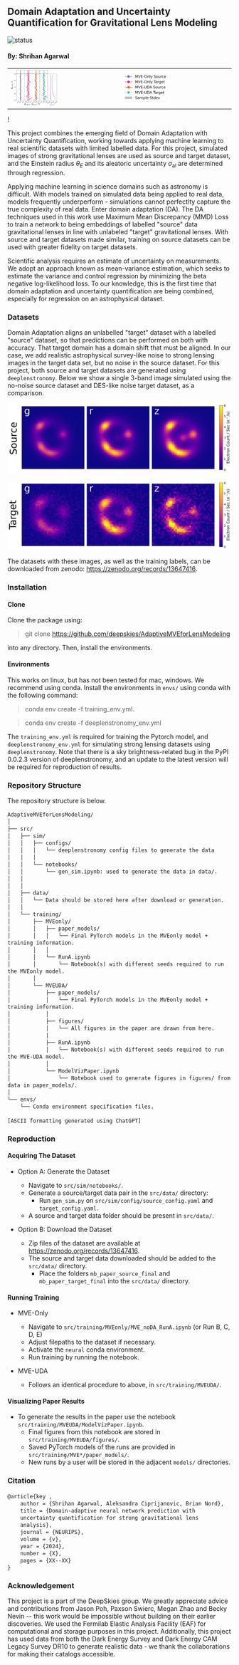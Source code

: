 ## Domain Adaptation and Uncertainty Quantification for Gravitational Lens Modeling

![status](https://img.shields.io/badge/License-MIT-lightgrey)

#### By: Shrihan Agarwal

<table>
  <tr>
    <td><img src="./src/training/MVEUDA/figures/residual.png" alt="Residual Plot" style="width: 45%;"/></td>
    <td><img src="./src/training/MVEUDA/figures/resid_legend.png" alt="Residual Legend" style="width: 45%;"/></td>
  </tr>
</table>!

This project combines the emerging field of Domain Adaptation with Uncertainty Quantification, working towards applying machine learning to real scientific datasets with limited labelled data. For this project, simulated images of strong gravitational lenses are used as source and target dataset, and the Einstein radius $\theta_E$ and its aleatoric uncertainty $\sigma_\textrm{al}$ are determined through regression. 

Applying machine learning in science domains such as astronomy is difficult. With models trained on simulated data being applied to real data, models frequently underperform - simulations cannot perfectlty capture the true complexity of real data. Enter domain adaptation (DA). The DA techniques used in this work use Maximum Mean Discrepancy (MMD) Loss to train a network to being embeddings of labelled "source" data gravitational lenses in line with unlabeled "target" gravitational lenses. With source and target datasets made similar, training on source datasets can be used with greater fidelity on target datasets.

Scientific analysis requires an estimate of uncertainty on measurements. We adopt an approach known as mean-variance estimation, which seeks to estimate the variance and control regression by minimizing the beta negative log-likelihood loss. To our knowledge, this is the first time that domain adaptation and uncertainty quantification are being combined, especially for regression on an astrophysical dataset.

### Datasets

Domain Adaptation aligns an unlabelled "target" dataset with a labelled "source" dataset, so that predictions can be performed on both with accuracy. That target domain has a domain shift that must be aligned. In our case, we add realistic astrophysical survey-like noise to strong lensing images in the target data set, but no noise in the source dataset. For this project, both source and target datasets are generated using ```deeplenstronomy```. Below we show a single 3-band image simulated using the no-noise source dataset and DES-like noise target dataset, as a comparison.

![plot](./src/training/MVEUDA/figures/source_example.png)

![plot](./src/training/MVEUDA/figures/target_example.png)

The datasets with these images, as well as the training labels, can be downloaded from zenodo: https://zenodo.org/records/13647416.

### Installation 

#### Clone

Clone the package using:

> git clone https://github.com/deepskies/AdaptiveMVEforLensModeling

into any directory. Then, install the environments.

#### Environments

This works on linux, but has not been tested for mac, windows.
We recommend using conda. Install the environments in `envs/` using conda with the following command:

> conda env create -f training_env.yml.
  
> conda env create -f deeplenstronomy_env.yml

The `training_env.yml` is required for training the Pytorch model, and `deeplenstronomy_env.yml` for simulating strong lensing datasets using `deeplenstronomy`. Note that there is a sky brightness-related bug in the PyPI 0.0.2.3 version of deeplenstronomy, and an update to the latest version will be required for reproduction of results.


### Repository Structure

The repository structure is below. 

```
AdaptiveMVEforLensModeling/
│
├── src/
│   ├── sim/
│   │   ├── configs/
│   │   │   └── deeplenstronomy config files to generate the data
│   │   │
│   │   └── notebooks/
│   │       └── gen_sim.ipynb: used to generate the data in data/.
│   │   
│   │
│   ├── data/
│   │   └── Data should be stored here after download or generation.
│   │
│   └── training/
│       ├── MVEonly/
│       │   ├── paper_models/
│       │   │   └── Final PyTorch models in the MVEonly model + training information.
│       │   │
│       │   └── RunA.ipynb
│       │       └── Notebook(s) with different seeds required to run the MVEonly model.
│       │
│       └── MVEUDA/
│           ├── paper_models/
│           │   └── Final PyTorch models in the MVEonly model + training information.
│           │
│           ├── figures/
│           │   └── All figures in the paper are drawn from here.
│           | 
│           ├── RunA.ipynb
│           │   └── Notebook(s) with different seeds required to run the MVE-UDA model.
│           │
│           └── ModelVizPaper.ipynb
│               └── Notebook used to generate figures in figures/ from data in paper_models/.
│
└── envs/
    └── Conda environment specification files.

[ASCII formatting generated using ChatGPT]
```

### Reproduction

#### Acquiring The Dataset

* Option A: Generate the Dataset
    * Navigate to `src/sim/notebooks/`.
    * Generate a source/target data pair in the `src/data/` directory:
        * Run `gen_sim.py` on `src/sim/config/source_config.yaml` and `target_config.yaml`.
    * A source and target data folder should be present in `src/data/`.
  
* Option B: Download the Dataset
    * Zip files of the dataset are available at https://zenodo.org/records/13647416.
    * The source and target data downloaded should be added to the `src/data/` directory.
        * Place the folders `mb_paper_source_final` and `mb_paper_target_final` into the `src/data/` directory.

#### Running Training

* MVE-Only
    * Navigate to `src/training/MVEonly/MVE_noDA_RunA.ipynb` (or Run B, C, D, E)
    * Adjust filepaths to the dataset if necessary.
    * Activate the `neural` conda environment.
    * Run training by running the notebook.

* MVE-UDA
    * Follows an identical procedure to above, in `src/training/MVEUDA/`.

#### Visualizing Paper Results

* To generate the results in the paper use the notebook `src/training/MVEUDA/ModelVizPaper.ipynb`.
    * Final figures from this notebook are stored in `src/training/MVEUDA/figures/`. 
    * Saved PyTorch models of the runs are provided in `src/training/MVE*/paper_models/`.
    * New runs by a user will be stored in the adjacent `models/` directories.

### Citation 

```
@article{key , 
    author = {Shrihan Agarwal, Aleksandra Ciprijanovic, Brian Nord}, 
    title = {Domain-adaptive neural network prediction with
    uncertainty quantification for strong gravitational lens
    analysis}, 
    journal = {NEURIPS}, 
    volume = {v}, 
    year = {2024}, 
    number = {X}, 
    pages = {XX--XX}
}
```

### Acknowledgement 
This project is a part of the DeepSkies group. We greatly appreciate advice and contributions from Jason Poh, Paxson Swierc, Megan Zhao and Becky Nevin -- this work would be impossible without building on their earlier discoveries. We used the Fermilab Elastic Analysis Facility (EAF) for computational and storage purposes in this project. Additionally, this project has used data from both the Dark Energy Survey and Dark Energy CAM Legacy Survey DR10 to generate realistic data - we thank the collaborations for making their catalogs accessible.
